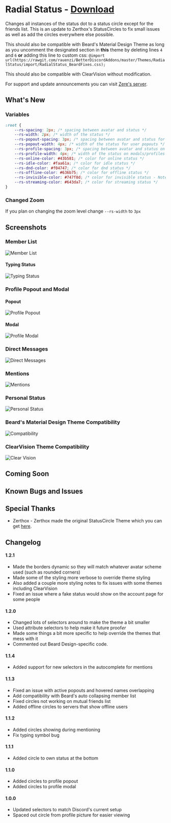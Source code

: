 # Radial Status - [Download](https://raw.githubusercontent.com/rauenzi/BetterDiscordAddons/master/Themes/RadialStatus/RadialStatus.theme.css)

Changes all instances of the status dot to a status circle except for the friends list. This is an update to Zerthox's StatusCircles to fix small issues as well as add the circles everywhere else possible.

This should also be compatible with Beard's Material Design Theme as long as you uncomment the designated section in __this__ theme by deleting lines `4` and `6` **or** adding this line to custom css: `@import url(https://rawgit.com/rauenzi/BetterDiscordAddons/master/Themes/RadialStatus/import/RadialStatus_BeardFixes.css);`

This should also be compatible with ClearVision without modification.

For support and update announcements you can visit [Zere's server](http://discord.zackrauen.com/).

## What's New

### Variables

```css
:root {
    --rs-spacing: 2px; /* spacing between avatar and status */
    --rs-width: 2px; /* width of the status */
    --rs-popout-spacing: 3px; /* spacing between avatar and status for user popouts */
    --rs-popout-width: 4px; /* width of the status for user popouts */
    --rs-profile-spacing: 3px; /* spacing between avatar and status on modals/profiles */
    --rs-profile-width: 4px; /* width of the status on modals/profiles */
    --rs-online-color: #43b581; /* color for online status */
    --rs-idle-color: #faa61a; /* color for idle status */
    --rs-dnd-color: #f04747; /* color for dnd status */
    --rs-offline-color: #636b75; /* color for offline status */
    --rs-invisible-color: #747f8d; /* color for invisible status - Note this will only show for your own invisibility */
    --rs-streaming-color: #643da7; /* color for streaming status */
}
```

### Changed Zoom

If you plan on changing the zoom level change `--rs-width` to `3px`


## Screenshots

### Member List
![Member List](http://discord.zackrauen.com/RadialStatus/member_list_short.png)

#### Typing Status
![Typing Status](http://discord.zackrauen.com/RadialStatus/typing_status.png)

### Profile Popout and Modal

#### Popout
![Profile Popout](http://discord.zackrauen.com/RadialStatus/profile_popout.png)

#### Modal
![Profile Modal](http://discord.zackrauen.com/RadialStatus/profile_modal.png)

### Direct Messages
![Direct Messages](http://discord.zackrauen.com/RadialStatus/direct_messages_short.png)

### Mentions
![Mentions](http://discord.zackrauen.com/RadialStatus/mentions.png)

### Personal Status
![Personal Status](http://discord.zackrauen.com/RadialStatus/personal_status.png)

### Beard's Material Design Theme Compatibility
![Compatibility](http://discord.zackrauen.com/RadialStatus/beard_design.png)

### ClearVision Theme Compatibility
![Clear Vision](http://discord.zackrauen.com/RadialStatus/clearvision.png)


## Coming Soon


## Known Bugs and Issues


## Special Thanks
 - Zerthox - Zerthox made the original StatusCircle Theme which you can get [here](https://github.com/Zerthox/Mini-Discord-Themes).
 
## Changelog

#### 1.2.1

 - Made the borders dynamic so they will match whatever avatar scheme used (such as rounded corners)
 - Made some of the styling more verbose to override theme styling
 - Also added a couple more styling notes to fix issues with some themes including ClearVision
 - Fixed an issue where a fake status would show on the account page for some people

#### 1.2.0

 - Changed lots of selectors around to make the theme a bit smaller
 - Used attribute selectors to help make it future proof*er*
 - Made some things a bit more specific to help override the themes that mess with it
 - Commented out Beard Design-specific code.

#### 1.1.4

 - Added support for new selectors in the autocomplete for mentions

#### 1.1.3

 - Fixed an issue with active popouts and hovered names overlapping
 - Add compatibility with Beard's auto collapsing member list
 - Fixed circles not working on mutual friends list
 - Added offline circles to servers that show offline users

#### 1.1.2

 - Added circles showing during mentioning
 - Fix typing symbol bug

#### 1.1.1

 - Added circle to own status at the bottom

#### 1.1.0

 - Added circles to profile popout
 - Added circles to profile modal

#### 1.0.0

 - Updated selectors to match Discord's current setup
 - Spaced out circle from profile picture for easier viewing

